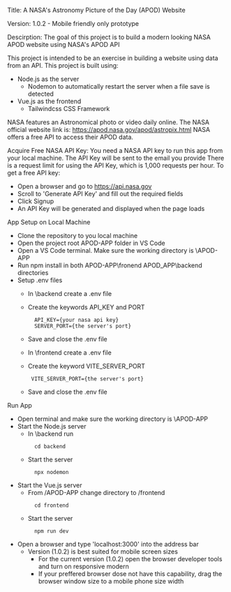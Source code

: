 Title:
  A NASA's Astronomy Picture of the Day (APOD) Website

Version:
  1.0.2 - Mobile friendly only prototype

Descirption:
  The goal of this project is to build a modern looking NASA APOD website using NASA's APOD API 

  This project is intended to be an exercise in building a website using data from an API.
  This project is built using: 
  - Node.js as the server 
    - Nodemon to automatically restart the server when a file save is detected
  - Vue.js as the frontend
    - Tailwindcss CSS Framework
      
  NASA features an Astronomical photo or video daily online.
  The NASA official website link is: https://apod.nasa.gov/apod/astropix.html
  NASA offers a free API to access their APOD data.

Acquire Free NASA API Key:
  You need a NASA API key to run this app from your local machine. 
  The API Key will be sent to the email you provide
  There is a request limit for using the API Key, which is 1,000 requests per hour.
  To get a free API key:
  - Open a browser and go to https://api.nasa.gov
  - Scroll to 'Generate API Key' and fill out the required fields
  - Click Signup
  - An API Key will be generated and displayed when the page loads
    
App Setup on Local Machine
  - Clone the repository to you local machine
  - Open the project root APOD-APP folder in VS Code
  - Open a VS Code terminal. Make sure the working directory is \APOD-APP
  - Run npm install in both APOD-APP\fronend  APOD_APP\backend directories
  - Setup .env files
    - In \backend create a .env file
    - Create the keywords API_KEY and PORT
      ```env
        API_KEY={your nasa api key}
        SERVER_PORT={the server's port}
      ```
    - Save and close the .env file

    - In \frontend create a .env file
    - Create the keyword VITE_SERVER_PORT
      ```env
       VITE_SERVER_PORT={the server's port}
      ```
    - Save and close the .env file


Run App
  - Open terminal and make sure the working directory is \APOD-APP
  - Start the Node.js server
    - In \backend run 
      ```
        cd backend
      ```
    - Start the server
      ```
        npx nodemon
      ```
  - Start the Vue.js server
    - From /APOD-APP change directory to /frontend
      ```
        cd frontend
      ```
    - Start the server
      ```
        npm run dev
      ```
  - Open a browser and type 'localhost:3000' into the address bar
    - Version (1.0.2) is best suited for mobile screen sizes 
      - For the current version (1.0.2) open the browser developer tools and turn on responsive modern
      - If your preffered browser dose not have this capability, drag the browser window size to a mobile phone size width
    